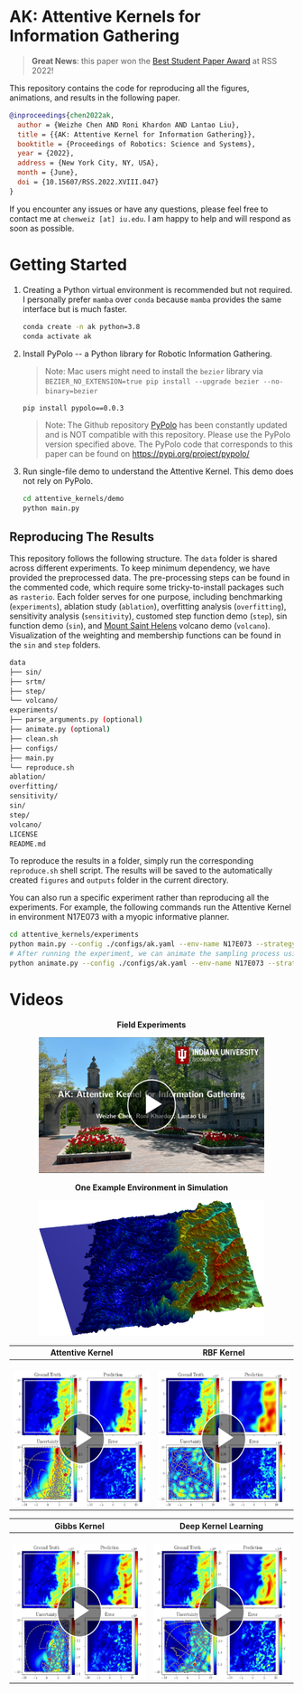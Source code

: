 # AK: Attentive Kernels for Information Gathering

> **Great News**: this paper won the [Best Student Paper Award](https://roboticsconference.org/2022/program/awards/) at RSS 2022!

This repository contains the code for reproducing all the figures, animations, and results in the following paper.
```bibtex
@inproceedings{chen2022ak, 
  author = {Weizhe Chen AND Roni Khardon AND Lantao Liu}, 
  title = {{AK: Attentive Kernel for Information Gathering}}, 
  booktitle = {Proceedings of Robotics: Science and Systems}, 
  year = {2022}, 
  address = {New York City, NY, USA}, 
  month = {June}, 
  doi = {10.15607/RSS.2022.XVIII.047} 
} 
```

If you encounter any issues or have any questions, please feel free to contact me at `chenweiz [at] iu.edu`. I am happy to help and will respond as soon as possible.

# Getting Started

1. Creating a Python virtual environment is recommended but not required. I personally prefer `mamba` over `conda` because `mamba` provides the same interface but is much faster.

    ```bash
    conda create -n ak python=3.8
    conda activate ak
    ```

2. Install PyPolo -- a Python library for Robotic Information Gathering.

    > Note: Mac users might need to install the `bezier` library via `BEZIER_NO_EXTENSION=true pip install --upgrade bezier --no-binary=bezier`

    ```bash
    pip install pypolo==0.0.3
    ```

    > Note: The Github repository [PyPolo](https://github.com/Weizhe-Chen/pypolo) has been constantly updated and is NOT compatible with this repository. Please use the PyPolo version specified above. The PyPolo code that corresponds to this paper can be found on https://pypi.org/project/pypolo/

3. Run single-file demo to understand the Attentive Kernel. This demo does not rely on PyPolo.

    ```bash
    cd attentive_kernels/demo
    python main.py
    ```

## Reproducing The Results

This repository follows the following structure.
The `data` folder is shared across different experiments.
To keep minimum dependency, we have provided the preprocessed data.
The pre-processing steps can be found in the commented code, which require some tricky-to-install packages such as `rasterio`.
Each folder serves for one purpose, including benchmarking (`experiments`), ablation study (`ablation`), overfitting analysis (`overfitting`), sensitivity analysis (`sensitivity`), customed step function demo (`step`),  sin function demo (`sin`), and [Mount Saint Helens](https://en.wikipedia.org/wiki/Mount_St._Helens) volcano demo (`volcano`).
Visualization of the weighting and membership functions can be found in the `sin` and `step` folders.

```bash
data
├── sin/
├── srtm/
├── step/
└── volcano/
experiments/
├── parse_arguments.py (optional)
├── animate.py (optional)
├── clean.sh
├── configs/
├── main.py
└── reproduce.sh
ablation/
overfitting/
sensitivity/
sin/
step/
volcano/
LICENSE
README.md
```

To reproduce the results in a folder, simply run the corresponding `reproduce.sh` shell script.
The results will be saved to the automatically created `figures` and `outputs` folder in the current directory.

You can also run a specific experiment rather than reproducing all the experiments.
For example, the following commands run the Attentive Kernel in environment N17E073 with a myopic informative planner.

```bash
cd attentive_kernels/experiments
python main.py --config ./configs/ak.yaml --env-name N17E073 --strategy myopic --seed 0
# After running the experiment, we can animate the sampling process using the saved data in outputs/ folder.
python animate.py --config ./configs/ak.yaml --env-name N17E073 --strategy myopic --seed 0
```

# Videos

<p align="center"><b>Field Experiments</b></p>
<p align="center"><a href="https://www.youtube.com/watch?v=qpoxSF5S9zk"><img src="https://raw.githubusercontent.com/Weizhe-Chen/attentive_kernels/gh-pages/assets/play_buttons/field_experiment_cover.png" alt="drawing" width="400" height="240"></a></p> 

<p align="center"><b>One Example Environment in Simulation</b></p>
<p align="center"><img src="https://raw.githubusercontent.com/Weizhe-Chen/attentive_kernels/gh-pages/assets/envs/N17E073.png" width="400" height="240"/></p>

Attentive Kernel | RBF Kernel
:-------------------------:|:-------------------------:|
<br><a href="https://www.youtube.com/embed/P92J6NmZeK0"><img src="https://raw.githubusercontent.com/Weizhe-Chen/attentive_kernels/gh-pages/assets/play_buttons/N17E073_ak.png" alt="drawing" width="400" height="240"></a> | <br><a href="https://www.youtube.com/embed/_94lIe7usx8"><img src="https://raw.githubusercontent.com/Weizhe-Chen/attentive_kernels/gh-pages/assets/play_buttons/N17E073_rbf.png" alt="drawing" width="400" height="240"></a>

Gibbs Kernel | Deep Kernel Learning
:-------------------------:|:-------------------------:|
<br><a href="https://www.youtube.com/embed/aZ5PXXW-94U"><img src="https://raw.githubusercontent.com/Weizhe-Chen/attentive_kernels/gh-pages/assets/play_buttons/N17E073_gibbs.png" alt="drawing" width="400" height="240"></a> | <br><a href="https://www.youtube.com/embed/l3lNihEuoQU"><img src="https://raw.githubusercontent.com/Weizhe-Chen/attentive_kernels/gh-pages/assets/play_buttons/N17E073_dkl.png" alt="drawing" width="400" height="240"></a>
